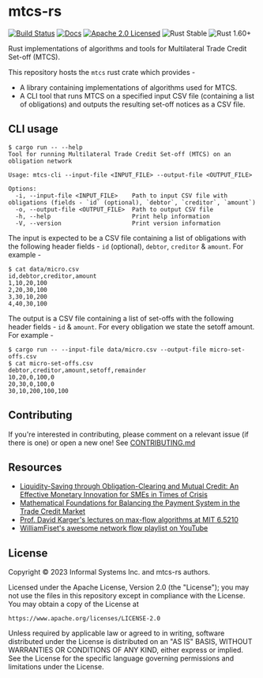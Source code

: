 # mtcs-rs

[![Build Status][build-image]][build-link]
[![Docs][docs-image]][docs-link]
[![Apache 2.0 Licensed][license-image]][license-link]
![Rust Stable][rustc-image]
![Rust 1.60+][rustc-version]

Rust implementations of algorithms and tools for Multilateral Trade Credit Set-off (MTCS).

This repository hosts the `mtcs` rust crate which provides -

* A library containing implementations of algorithms used for MTCS.
* A CLI tool that runs MTCS on a specified input CSV file (containing a list of obligations) and outputs the resulting set-off notices as a CSV file.

## CLI usage

```shell
$ cargo run -- --help
Tool for running Multilateral Trade Credit Set-off (MTCS) on an obligation network

Usage: mtcs-cli --input-file <INPUT_FILE> --output-file <OUTPUT_FILE>

Options:
  -i, --input-file <INPUT_FILE>    Path to input CSV file with obligations (fields - `id` (optional), `debtor`, `creditor`, `amount`)
  -o, --output-file <OUTPUT_FILE>  Path to output CSV file
  -h, --help                       Print help information
  -V, --version                    Print version information
```

The input is expected to be a CSV file containing a list of obligations with the following header fields - `id` (optional), `debtor`, `creditor` & `amount`. For example -

```shell
$ cat data/micro.csv
id,debtor,creditor,amount
1,10,20,100
2,20,30,100
3,30,10,200
4,40,30,100
```

The output is a CSV file containing a list of set-offs with the following header fields - `id` & `amount`. For every obligation we state the setoff amount. For
example -

```shell
$ cargo run -- --input-file data/micro.csv --output-file micro-set-offs.csv
$ cat micro-set-offs.csv
debtor,creditor,amount,setoff,remainder
10,20,0,100,0
20,30,0,100,0
30,10,200,100,100
```

## Contributing

If you're interested in contributing, please comment on a relevant issue (if there is one) or open a new one! See [CONTRIBUTING.md](./CONTRIBUTING.md)

## Resources

* [Liquidity-Saving through Obligation-Clearing and Mutual Credit: An Effective Monetary Innovation for SMEs in Times of Crisis](https://www.mdpi.com/1911-8074/13/12/295)
* [Mathematical Foundations for Balancing the Payment System in the Trade Credit Market](https://eprints.lse.ac.uk/112151/1/jrfm_14_00452_v5_1_.pdf)
* [Prof. David Karger's lectures on max-flow algorithms at MIT 6.5210](https://6.5210.csail.mit.edu/materials.html)
* [WilliamFiset's awesome network flow playlist on YouTube](https://www.youtube.com/playlist?list=PLDV1Zeh2NRsDj3NzHbbFIC58etjZhiGcG)

## License

Copyright © 2023 Informal Systems Inc. and mtcs-rs authors.

Licensed under the Apache License, Version 2.0 (the "License"); you may not use the files in this repository except in compliance with the License. You may
obtain a copy of the License at

    https://www.apache.org/licenses/LICENSE-2.0

Unless required by applicable law or agreed to in writing, software distributed under the License is distributed on an "AS IS" BASIS, WITHOUT WARRANTIES OR
CONDITIONS OF ANY KIND, either express or implied. See the License for the specific language governing permissions and limitations under the License.


[//]: # (badges)

[docs-image]: https://docs.rs/mtcs/badge.svg

[docs-link]: https://docs.rs/mtcs/

[build-image]: https://github.com/informalsystems/mtcs/workflows/Rust/badge.svg

[build-link]: https://github.com/informalsystems/mtcs/actions?query=workflow%3ARust

[license-image]: https://img.shields.io/badge/license-Apache2.0-blue.svg

[license-link]: https://github.com/informalsystems/mtcs/blob/main/LICENSE

[rustc-image]: https://img.shields.io/badge/rustc-stable-blue.svg

[rustc-version]: https://img.shields.io/badge/rustc-1.60+-blue.svg
